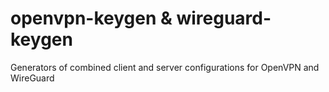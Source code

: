# openvpn-keygen & wireguard-keygen
Generators of combined client and server configurations for OpenVPN and WireGuard
